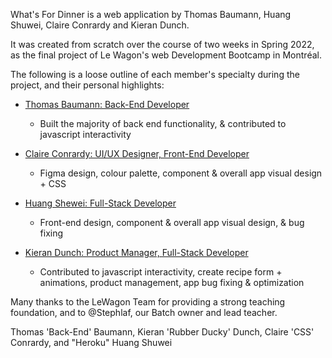 What's For Dinner is a web application by Thomas Baumann, Huang Shuwei, Claire Conrardy and Kieran Dunch.

It was created from scratch over the course of two weeks in Spring 2022, as the final project of Le Wagon's web Development Bootcamp in Montréal. 

The following is a loose outline of each member's specialty during the project, and their personal highlights:

- [Thomas Baumann: Back-End Developer](https://github.com/thomasbaumann-mtl)

    - Built the majority of back end functionality, & contributed to javascript interactivity

- [Claire Conrardy: UI/UX Designer, Front-End Developer](https://github.com/claire-conrardy)

    - Figma design, colour palette, component & overall app visual design + CSS

- [Huang Shewei: Full-Stack Developer](https://github.com/huhusmemories)

    - Front-end design, component & overall app visual design, & bug fixing 

- [Kieran Dunch: Product Manager, Full-Stack Developer](https://github.com/Kieran-Dunch)

    - Contributed to javascript interactivity, create recipe form + animations, product management, app bug fixing & optimization

Many thanks to the LeWagon Team for providing a strong teaching foundation, and to @Stephlaf, our Batch owner and lead teacher.

Thomas 'Back-End' Baumann, Kieran 'Rubber Ducky' Dunch, Claire 'CSS' Conrardy, and "Heroku" Huang Shuwei
